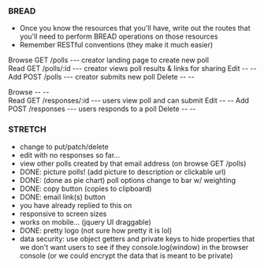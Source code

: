 ### BREAD ###
* Once you know the resources that you'll have, write out the routes that you'll need to perform BREAD operations on those resources
* Remember RESTful conventions (they make it much easier)


Browse    GET   /polls          --- creator landing page to create new poll        
Read      GET   /polls/:id      --- creator views poll results & links for sharing
Edit      --    --
Add       POST  /polls          --- creator submits new poll
Delete    --    --    

Browse    --    --              
Read      GET   /responses/:id  --- users view poll and can submit 
Edit      --    --
Add       POST  /responses      --- users responds to a poll
Delete    --    --


### STRETCH ###
* change to put/patch/delete
* edit with no responses so far...
* view other polls created by that email address (on browse GET /polls)
* DONE: picture polls! (add picture to description or clickable url)
* DONE: (done as pie chart) poll options change to bar w/ weighting
* DONE: copy button (copies to clipboard)
* DONE: email link(s) button
* you have already replied to this on <date>
* responsive to screen sizes
* works on mobile... (jquery UI draggable)
* DONE: pretty logo (not sure how pretty it is lol)
* data security: use object getters and private keys to hide properties that we don't want users to see if they console.log(window) in the browser console (or we could encrypt the data that is meant to be private)